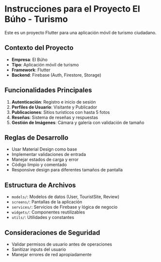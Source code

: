 <!-- Use this file to provide workspace-specific custom instructions to Copilot. For more details, visit https://code.visualstudio.com/docs/copilot/copilot-customization#_use-a-githubcopilotinstructionsmd-file -->

# Instrucciones para el Proyecto El Búho - Turismo

Este es un proyecto Flutter para una aplicación móvil de turismo ciudadano.

## Contexto del Proyecto
- **Empresa**: El Búho
- **Tipo**: Aplicación móvil de turismo
- **Framework**: Flutter
- **Backend**: Firebase (Auth, Firestore, Storage)

## Funcionalidades Principales
1. **Autenticación**: Registro e inicio de sesión
2. **Perfiles de Usuario**: Visitante y Publicador
3. **Publicaciones**: Sitios turísticos con hasta 5 fotos
4. **Reseñas**: Sistema de reseñas y respuestas
5. **Gestión de Imágenes**: Cámara y galería con validación de tamaño

## Reglas de Desarrollo
- Usar Material Design como base
- Implementar validaciones de entrada
- Manejar estados de carga y error
- Código limpio y comentado
- Responsive design para diferentes tamaños de pantalla

## Estructura de Archivos
- `models/`: Modelos de datos (User, TouristSite, Review)
- `screens/`: Pantallas de la aplicación
- `services/`: Servicios de Firebase y lógica de negocio
- `widgets/`: Componentes reutilizables
- `utils/`: Utilidades y constantes

## Consideraciones de Seguridad
- Validar permisos de usuario antes de operaciones
- Sanitizar inputs del usuario
- Manejar errores de red apropiadamente
